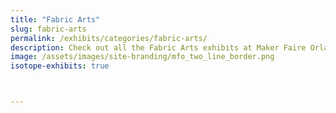 ```yaml
---
title: "Fabric Arts"
slug: fabric-arts
permalink: /exhibits/categories/fabric-arts/
description: Check out all the Fabric Arts exhibits at Maker Faire Orlando!
image: /assets/images/site-branding/mfo_two_line_border.png
isotope-exhibits: true



---
```

